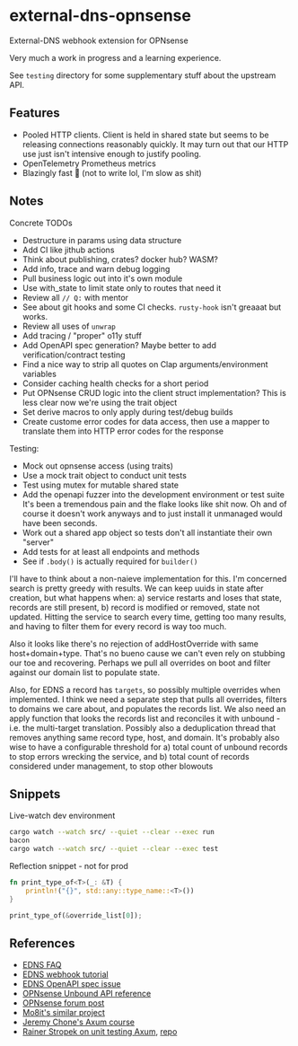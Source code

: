 # external-dns-opnsense

External-DNS webhook extension for OPNsense

Very much a work in progress and a learning experience.

See `testing` directory for some supplementary stuff about the upstream API.

## Features

- Pooled HTTP clients.
  Client is held in shared state but seems to be releasing connections reasonably quickly.
  It may turn out that our HTTP use just isn't intensive enough to justify pooling.
- OpenTelemetry Prometheus metrics
- Blazingly fast 🚀 (not to write lol, I'm slow as shit)

## Notes

Concrete TODOs

- Destructure in params using data structure
- Add CI like jithub actions
- Think about publishing, crates? docker hub? WASM?
- Add info, trace and warn debug logging
- Pull business logic out into it's own module
- Use with_state to limit state only to routes that need it
- Review all `// Q:` with mentor
- See about git hooks and some CI checks.
  `rusty-hook` isn't greaaat but works.
- Review all uses of `unwrap`
- Add tracing / "proper" o11y stuff
- Add OpenAPI spec generation?
  Maybe better to add verification/contract testing
- Find a nice way to strip all quotes on Clap arguments/environment variables
- Consider caching health checks for a short period
- Put OPNsense CRUD logic into the client struct implementation?
  This is less clear now we're using the trait object
- Set derive macros to only apply during test/debug builds
- Create custome error codes for data access, then use a mapper to translate them into HTTP error codes for the response

Testing:

- Mock out opnsense access (using traits)
- Use a mock trait object to conduct unit tests
- Test using mutex for mutable shared state
- Add the openapi fuzzer into the development environment or test suite
  It's been a tremendous pain and the flake looks like shit now.
  Oh and of course it doesn't work anyways and to just install it unmanaged would have been seconds.
- Work out a shared app object so tests don't all instantiate their own "server"
- Add tests for at least all endpoints and methods
- See if `.body()` is actually required for `builder()`

I'll have to think about a non-naieve implementation for this.
I'm concerned search is pretty greedy with results.
We can keep uuids in state after creation, but what happens when:
a) service restarts and loses that state, records are still present,
b) record is modified or removed, state not updated.
Hitting the service to search every time, getting too many results, and having to filter them
for every record is way too much.

Also it looks like there's no rejection of addHostOverride with same host+domain+type.
That's no bueno cause we can't even rely on stubbing our toe and recovering.
Perhaps we pull all overrides on boot and filter against our domain list to populate state.

Also, for EDNS a record has `targets`, so possibly multiple overrides when implemented.
I think we need a separate step that pulls all overrides, filters to domains we care about, and populates the records list.
We also need an apply function that looks the records list and reconciles it with unbound - i.e. the multi-target translation.
Possibly also a deduplication thread that removes anything same record type, host, and domain.
It's probably also wise to have a configurable threshold for
a) total count of unbound records to stop errors wrecking the service, and
b) total count of records considered under management, to stop other blowouts

## Snippets

Live-watch dev environment

```sh
cargo watch --watch src/ --quiet --clear --exec run
bacon
cargo watch --watch src/ --quiet --clear --exec test
```

Reflection snippet - not for prod

```rust
fn print_type_of<T>(_: &T) {
    println!("{}", std::any::type_name::<T>())
}

print_type_of(&override_list[0]);
```

## References

- [EDNS FAQ](https://github.com/kubernetes-sigs/external-dns/blob/master/docs/faq.md)
- [EDNS webhook tutorial](https://github.com/kubernetes-sigs/external-dns/blob/master/docs/tutorials/webhook-provider.md)
- [EDNS OpenAPI spec issue](https://github.com/kubernetes-sigs/external-dns/issues/4138)
- [OPNsense Unbound API reference](https://docs.opnsense.org/development/api/core/unbound.html)
- [OPNsense forum post](https://forum.opnsense.org/index.php?topic=25823.0)
- [Mo8it's similar project](https://codeberg.org/mo8it/git-webhook-client/src/commit/61bcd61399570fdb67a535cd47ee7a19445f6360)
- [Jeremy Chone's Axum course](https://github.com/jeremychone-channel/rust-axum-course)
- [Rainer Stropek on unit testing Axum](https://www.youtube.com/watch?v=_cYIhG_3qSo), [repo](https://github.com/rstropek/rust-samples/tree/master/axum-di-testing)
